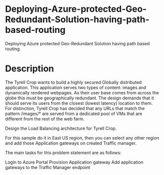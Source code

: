 # Deploying-Azure-protected-Geo-Redundant-Solution-having-path-based-routing
Deploying Azure protected Geo-Redundant Solution having path based routing.

# Description
The Tyrell Crop wants to build a highly secured Globally distributed application. This application serves two types of content: images and dynamically rendered webpages. As their user base comes from across the globe this must be geographically redundant. The design demands that it should serve its users from the closest (lowest latency) location to them. For distinction, Tyrell Crop has decided that any URLs that match the pattern /images/* are served from a dedicated pool of VMs that are different from the rest of the web farm.

Design the Load Balancing architecture for Tyrell Crop.

For this sample do it in East US region, then you can select any other region and add those Application gateways on created Traffic manager.

The main tasks for this problem statement are as follows:

Login to Azure Portal
Provision Application gateway
Add application gateways to the Traffic Manager endpoint
